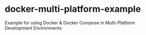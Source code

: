 # docker-multi-platform-example
Example for using Docker &amp; Docker Compose in Multi-Platform Development Environments
